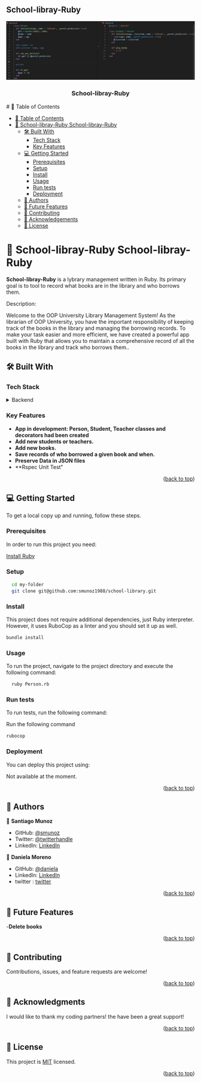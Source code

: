 ## School-libray-Ruby

<a name="readme-top"></a>
<div align="center">
    <img src="./code.png" alt="logo" width="700"  height="auto" />
  <br/>
  <h3><b>School-libray-Ruby</b></h3>
</div>
# 📗 Table of Contents

- [📗 Table of Contents](#-table-of-contents)
- [📖 School-libray-Ruby School-libray-Ruby](#-morse-code-ruby-morse-code-ruby)
  - [🛠 Built With ](#-built-with-)
    - [Tech Stack ](#tech-stack-)
    - [Key Features ](#key-features-)
  - [💻 Getting Started ](#-getting-started-)
    - [Prerequisites](#prerequisites)
    - [Setup](#setup)
    - [Install](#install)
    - [Usage](#usage)
    - [Run tests](#run-tests)
    - [Deployment](#deployment)
  - [👥 Authors ](#-authors-)
  - [🔭 Future Features ](#-future-features-)
  - [🤝 Contributing ](#-contributing-)
  - [🙏 Acknowledgements](#acknowledgements)
  - [📝 License ](#-license-)

# 📖 School-libray-Ruby <a name="about-project">School-libray-Ruby</a>

**School-libray-Ruby** is a lybrary management written in Ruby. Its primary goal is to tool to record what books are in the library and who borrows them.

Description:

Welcome to the OOP University Library Management System! As the librarian of OOP University, you have the important responsibility of keeping track of the books in the library and managing the borrowing records. To make your task easier and more efficient, we have created a powerful app built with Ruby that allows you to maintain a comprehensive record of all the books in the library and track who borrows them..

## 🛠 Built With <a name="built-with"></a>

### Tech Stack <a name="tech-stack"></a>

<details>
<summary>Backend</summary>
  <ul>
    <li><a href="https://www.postgresql.org/">Ruby</a></li>
  </ul>
</details>

### Key Features <a name="key-features"></a>

- **App in development: Person, Student, Teacher classes and decorators had been created**
- **Add new students or teachers.**
- **Add new books.**
- **Save records of who borrowed a given book and when.**
- **Preserve Data in JSON files**
- **Rspec Unit Test"

<p align="right">(<a href="#readme-top">back to top</a>)</p>


## 💻 Getting Started <a name="getting-started"></a>

To get a local copy up and running, follow these steps.

### Prerequisites

In order to run this project you need:

[Install Ruby](https://www.ruby-lang.org/en/documentation/installation/)

### Setup

```sh
  cd my-folder
  git clone git@github.com:smunoz1988/school-library.git
```

### Install

This project does not require additional dependencies, just Ruby interpreter. However, it uses RuboCop as a linter and you should set it up as well.

```sh
bundle install
```

### Usage

To run the project, navigate to the project directory and execute the following command:

```sh
  ruby Person.rb
```

### Run tests

To run tests, run the following command:

Run the following command
```sh
rubocop
```

### Deployment

You can deploy this project using:

Not available at the moment.

<p align="right">(<a href="#readme-top">back to top</a>)</p>

## 👥 Authors <a name="authors"></a>

👤 **Santiago Munoz**

- GitHub: [@smunoz](https://github.com/smunoz1988)
- Twitter: [@twitterhandle](https://twitter.com/Santiag24209785)
- LinkedIn: [LinkedIn](https://www.linkedin.com/in/santiago-munoz-0b2b1a260)

👤 **Daniela Moreno**

- GitHub: [@daniela](https://github.com/danielamoreno699)
- LinkedIn: [LinkedIn](https://www.linkedin.com/in/daniela-moreno-06a139124/)
- twitter : [twitter](@Daniela38932450)


<p align="right">(<a href="#readme-top">back to top</a>)</p>

## 🔭 Future Features <a name="future-features"></a>

-**Delete books**

<p align="right">(<a href="#readme-top">back to top</a>)</p>

## 🤝 Contributing <a name="contributing"></a>

Contributions, issues, and feature requests are welcome!

<p align="right">(<a href="#readme-top">back to top</a>)</p>

## 🙏 Acknowledgments <a name="acknowledgements"></a>

I would like to thank my coding partners! the have been a great support!

<p align="right">(<a href="#readme-top">back to top</a>)</p>

## 📝 License <a name="license"></a>

This project is [MIT](./LICENSE) licensed.

<p align="right">(<a href="#readme-top">back to top</a>)</p>